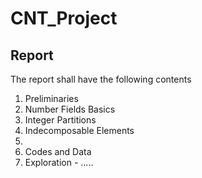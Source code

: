 # CNT_Project

## Report 

The report shall have the following contents
1. Preliminaries 
2. Number Fields Basics
3. Integer Partitions
4. Indecomposable Elements
5. 
6. Codes and Data
7. Exploration - .....
